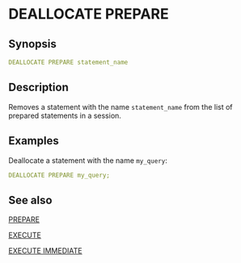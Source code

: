 # DEALLOCATE PREPARE

## Synopsis

```yaml
DEALLOCATE PREPARE statement_name
```

## Description

Removes a statement with the name `statement_name` from the list of prepared statements in a session.

## Examples

Deallocate a statement with the name `my_query`:

```yaml
DEALLOCATE PREPARE my_query;
```

## See also

[PREPARE](/interfaces/workbench/sql_syntaxes/prepare/) 

[EXECUTE](/interfaces/workbench/sql_syntaxes/execute/) 

[EXECUTE IMMEDIATE](/interfaces/workbench/sql_syntaxes/execute_immediate/)
